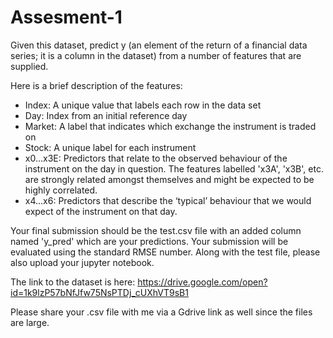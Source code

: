# Assesment-1

Given this dataset, predict y (an element of the return of a financial data series; it is a column in the dataset) from a number of features that are supplied.

Here is a brief description of the features:

* Index: A unique value that labels each row in the data set
* Day: Index from an initial reference day
* Market: A label that indicates which exchange the instrument is traded on
* Stock: A unique label for each instrument
* x0...x3E: Predictors that relate to the observed behaviour of the instrument on the day in question. The features labelled 'x3A', 'x3B', etc. are strongly related amongst themselves and might be expected to be highly correlated.
* x4...x6: Predictors that describe the ‘typical’ behaviour that we would expect of the instrument on that day.

Your final submission should be the test.csv file with an added column named 'y_pred' which are your predictions. Your submission will be evaluated using the standard RMSE number. Along with the test file, please also upload your jupyter notebook.

The link to the dataset is here: https://drive.google.com/open?id=1k9lzP57bNfJfw75NsPTDj_cUXhVT9sB1

Please share your .csv file with me via a Gdrive link as well since the files are large. 
